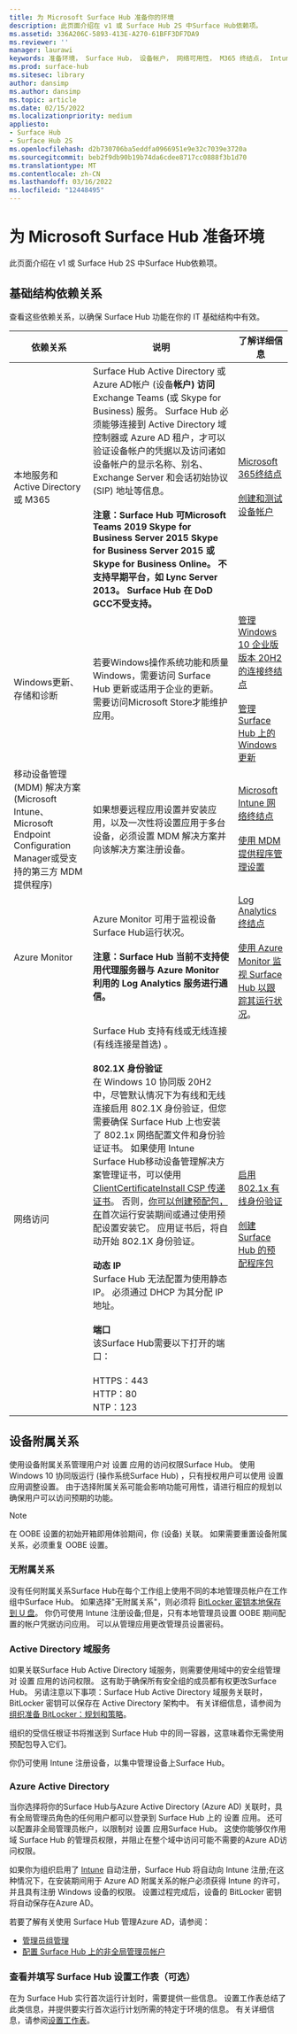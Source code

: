 ```yaml
---
title: 为 Microsoft Surface Hub 准备你的环境
description: 此页面介绍在 v1 或 Surface Hub 2S 中Surface Hub依赖项。
ms.assetid: 336A206C-5893-413E-A270-61BFF3DF7DA9
ms.reviewer: ''
manager: laurawi
keywords: 准备环境， Surface Hub， 设备帐户， 网络可用性， M365 终结点， Intune
ms.prod: surface-hub
ms.sitesec: library
author: dansimp
ms.author: dansimp
ms.topic: article
ms.date: 02/15/2022
ms.localizationpriority: medium
appliesto:
- Surface Hub
- Surface Hub 2S
ms.openlocfilehash: d2b730706ba5eddfa0966951e9e32c7039e3720a
ms.sourcegitcommit: beb2f9db90b19b74da6cdee8717cc0888f3b1d70
ms.translationtype: MT
ms.contentlocale: zh-CN
ms.lasthandoff: 03/16/2022
ms.locfileid: "12448495"
---
```

# <a name="prepare-your-environment-for-microsoft-surface-hub"></a>为 Microsoft Surface Hub 准备环境

此页面介绍在 v1 或 Surface Hub 2S 中Surface Hub依赖项。

## <a name="infrastructure-dependencies"></a>基础结构依赖关系

查看这些依赖关系，以确保 Surface Hub 功能在你的 IT 基础结构中有效。

| 依赖关系                                                                                                                                  | 说明                                                                                                                                                                                                                                                                                                                                                                                                                                                                                                                                                                                                                                                                                                                                                                                                                                                                                                                                                                                                                                                                                                                                                                                                                                                                                                                                                                                                                                                                                                                                                                                                                                                               | 了解详细信息                                                                                                                                                                                                                                                                                 |
| ------------------------------------------------------------------------------------------------------------------------------------------- | ------------------------------------------------------------------------------------------------------------------------------------------------------------------------------------------------------------------------------------------------------------------------------------------------------------------------------------------------------------------------------------------------------------------------------------------------------------------------------------------------------------------------------------------------------------------------------------------------------------------------------------------------------------------------------------------------------------------------------------------------------------------------------------------------------------------------------------------------------------------------------------------------------------------------------------------------------------------------------------------------------------------------------------------------------------------------------------------------------------------------------------------------------------------------------------------------------------------------------------------------------------------------------------------------------------------------------------------------------------------------------------------------------------------------------------------------------------------------------------------------------------------------------------------------------------------------------------------------------------------------------------------------------------------------- | ------------------------------------------------------------------------------------------------------------------------------------------------------------------------------------------------------------------------------------------------------------------------------------------ |
| 本地服务和 Active Directory 或 M365                                                                                           |  Surface Hub Active Directory 或 Azure AD帐户 (设备**帐户) 访问** Exchange Teams (或 Skype for Business) 服务。 Surface Hub 必须能够连接到 Active Directory 域控制器或 Azure AD 租户，才可以验证设备帐户的凭据以及访问诸如设备帐户的显示名称、别名、Exchange Server 和会话初始协议 (SIP) 地址等信息。  <br><br>**注意：Surface Hub 可Microsoft Teams 2019 Skype for Business Server 2015 Skype for Business Server 2015 或 Skype for Business Online。 不支持早期平台，如 Lync Server 2013。 Surface Hub 在 DoD GCC不受支持。**                                                                                                                                                                                                                                                                                                                                                                                                                                                                                                                                                                                                                                                                                                                                                                                                                                                                                                                                                                                                                                                                                                                                                                                         | [Microsoft 365终结点](/microsoft-365/enterprise/microsoft-365-endpoints) <br> <br> [创建和测试设备帐户](create-and-test-a-device-account-surface-hub.md)                                                                                                                                                    |
| Windows更新、存储和诊断                                                                                                       | 若要Windows操作系统功能和质量Windows，需要访问 Surface Hub 更新或适用于企业的更新。 需要访问Microsoft Store才能维护应用。                                                                                                                                                                                                                                                                                                                                                                                                                                                                                                                                                                                                                                                                                                                                                                                                                                                                                                                                                                                                                                                                                                                                                                                                                                                                                                                                                                                                                                                                              | [管理 Windows 10 企业版版本 20H2 的连接终结点](/windows/privacy/manage-windows-20h2-endpoints)<br> <br>[管理 Surface Hub 上的 Windows 更新](manage-windows-updates-for-surface-hub.md) |
| 移动设备管理 (MDM) 解决方案 (Microsoft Intune、Microsoft Endpoint Configuration Manager或受支持的第三方 MDM 提供程序)  | 如果想要远程应用设置并安装应用，以及一次性将设置应用于多台设备，必须设置 MDM 解决方案并向该解决方案注册设备。                                                                                                                                                                                                                                                                                                                                                                                                                                                                                                                                                                                                                                                                                                                                                                                                                                                                                                                                                                                                                                                                                                                                                                                                                                                                                                                                                                                                                                                                                                        | [Microsoft Intune 网络终结点](/mem/intune/fundamentals/intune-endpoints)<br> <br>[使用 MDM 提供程序管理设置](manage-settings-with-mdm-for-surface-hub.md)                                  |
| Azure Monitor                                                                                                                               | Azure Monitor 可用于监视设备Surface Hub运行状况。 <br><br>**注意：Surface Hub 当前不支持使用代理服务器与 Azure Monitor 利用的 Log Analytics 服务进行通信。**                                                                                                                                                                                                                                                                                                                                                                                                                                                                                                                                                                                                                                                                                                                                                                                                                                                                                                                                                                                                                                                                                                                                                                                                                                                                                                                                                                                                                                                                                  | [Log Analytics 终结点](/azure/azure-monitor/agents/log-analytics-agent#firewall-requirements)<br> <br> [使用 Azure Monitor 监视 Surface Hub 以跟踪其运行状况](/azure/azure-monitor/insights/surface-hubs)。                                                                                                                                               |
| 网络访问                                                                                                                              |  Surface Hub 支持有线或无线连接 (有线连接是首选) 。 <br> <br>**802.1X 身份验证**<br>在 Windows 10 协同版 20H2 中，尽管默认情况下为有线和无线连接启用 802.1X 身份验证，但您需要确保 Surface Hub 上也安装了 802.1x 网络配置文件和身份验证证书。 如果使用 Intune Surface Hub移动设备管理解决方案管理证书，可以使用 [ClientCertificateInstall CSP 传递证书](https://msdn.microsoft.com/windows/hardware/commercialize/customize/mdm/clientcertificateinstall-csp)。 否则，[你可以创建预配包，在](provisioning-packages-for-surface-hub.md)首次运行安装期间或通过使用预配设置安装它。 应用证书后，将自动开始 802.1X 身份验证。<br> <br>**动态 IP**<br>Surface Hub 无法配置为使用静态 IP。 必须通过 DHCP 为其分配 IP 地址。<br> <br>**端口**<br>该Surface Hub需要以下打开的端口：<br><br>HTTPS：443<br>HTTP：80<br>NTP：123 | [启用 802.1x 有线身份验证](enable-8021x-wired-authentication.md)  <br><br>[创建 Surface Hub 的预配程序包](provisioning-packages-for-surface-hub.md)                                                                                 |

## <a name="device-affiliation"></a>设备附属关系

使用设备附属关系管理用户对 设置 应用的访问权限Surface Hub。 使用Windows 10 协同版运行 (操作系统Surface Hub) ，只有授权用户可以使用 设置 应用调整设置。 由于选择附属关系可能会影响功能可用性，请进行相应的规划以确保用户可以访问预期的功能。

> [!NOTE]
> 在 OOBE 设置的初始开箱即用体验期间，你 (设备) 关联。 如果需要重置设备附属关系，必须重复 OOBE 设置。

### <a name="no-affiliation"></a>无附属关系

没有任何附属关系Surface Hub在每个工作组上使用不同的本地管理员帐户在工作组中Surface Hub。 如果选择"无附属关系"，则必须将 [BitLocker 密钥本地保存到 U 盘](/surface-hub/save-bitlocker-key-surface-hub)。 你仍可使用 Intune 注册设备;但是，只有本地管理员设置 OOBE 期间配置的帐户凭据访问应用。 可以从管理应用更改管理员设置密码。

### <a name="active-directory-domain-services"></a>Active Directory 域服务

如果关联Surface Hub Active Directory 域服务，则需要使用域中的安全组管理对 设置 应用的访问权限。 这有助于确保所有安全组的成员都有权更改Surface Hub。 另请注意以下事项：Surface Hub Active Directory 域服务关联时，BitLocker 密钥可以保存在 Active Directory 架构中。 有关详细信息，请参阅为 [组织准备 BitLocker：规划和策略](/windows/security/information-protection/bitlocker/prepare-your-organization-for-bitlocker-planning-and-policies)。

组织的受信任根证书将推送到 Surface Hub 中的同一容器，这意味着你无需使用预配包导入它们。

你仍可使用 Intune 注册设备，以集中管理设备上Surface Hub。

### <a name="azure-active-directory"></a>Azure Active Directory

当你选择将你的Surface Hub与Azure Active Directory (Azure AD) 关联时，具有全局管理员角色的任何用户都可以登录到 Surface Hub 上的 设置 应用。 还可以配置非全局管理员帐户，以限制对 设置 应用Surface Hub。 这使你能够仅作用域 Surface Hub 的管理员权限，并阻止在整个域中访问可能不需要的Azure AD访问权限。

如果你为组织启用了 [Intune](/mem/intune/enrollment/windows-enroll#enable-windows-10-automatic-enrollment) 自动注册，Surface Hub 将自动向 Intune 注册;在这种情况下，在安装期间用于 Azure AD 附属关系的帐户必须获得 Intune 的许可，并且具有注册 Windows 设备的权限。 设置过程完成后，设备的 BitLocker 密钥将自动保存在Azure AD。

若要了解有关使用 Surface Hub 管理Azure AD，请参阅：

- [管理员组管理](admin-group-management-for-surface-hub.md)
- [配置 Surface Hub 上的非全局管理员帐户](surface-hub-2s-nonglobal-admin.md)

### <a name="review-and-complete-surface-hub-setup-worksheet-optional"></a>查看并填写 Surface Hub 设置工作表（可选）

在为 Surface Hub 实行首次运行计划时，需要提供一些信息。 设置工作表总结了此类信息，并提供要实行首次运行计划所需的特定于环境的信息。 有关详细信息，请参阅[设置工作表](setup-worksheet-surface-hub.md)。
